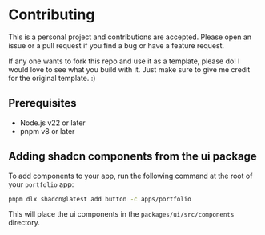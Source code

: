 # Contributing

This is a personal project and contributions are accepted. Please open an issue or a pull request if you find a bug or have a feature request.

If any one wants to fork this repo and use it as a template, please do! I would love to see what you build with it. Just make sure to give me credit for the original template. :)

## Prerequisites

- Node.js v22 or later
- pnpm v8 or later

## Adding shadcn components from the ui package

To add components to your app, run the following command at the root of your `portfolio` app:

```bash
pnpm dlx shadcn@latest add button -c apps/portfolio
```

This will place the ui components in the `packages/ui/src/components` directory.